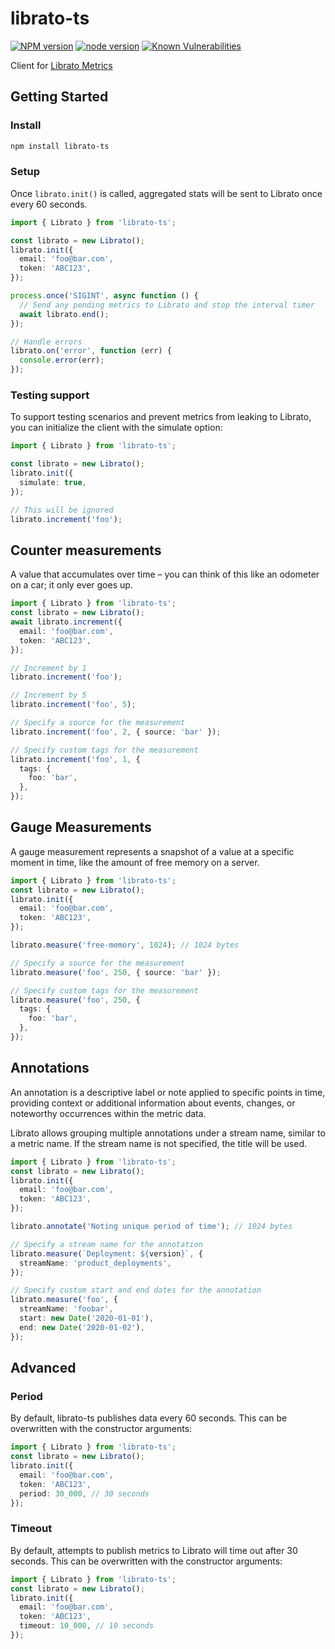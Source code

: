 # librato-ts

[![NPM version](https://img.shields.io/npm/v/librato-ts.svg?style=flat)](https://npmjs.org/package/librato-ts)
[![node version](https://img.shields.io/node/v/librato-ts.svg?style=flat)](https://nodejs.org)
[![Known Vulnerabilities](https://snyk.io/test/npm/librato-ts/badge.svg)](https://snyk.io/test/npm/librato-ts)

Client for [Librato Metrics](http://metrics.librato.com/)

## Getting Started

### Install

```sh
npm install librato-ts
```

### Setup

Once `librato.init()` is called, aggregated stats will be sent to Librato once every 60 seconds.

```ts
import { Librato } from 'librato-ts';

const librato = new Librato();
librato.init({
  email: 'foo@bar.com',
  token: 'ABC123',
});

process.once('SIGINT', async function () {
  // Send any pending metrics to Librato and stop the interval timer
  await librato.end();
});

// Handle errors
librato.on('error', function (err) {
  console.error(err);
});
```

### Testing support

To support testing scenarios and prevent metrics from leaking to Librato, you can initialize the client with the simulate option:

```ts
import { Librato } from 'librato-ts';

const librato = new Librato();
librato.init({
  simulate: true,
});

// This will be ignored
librato.increment('foo');
```

## Counter measurements

A value that accumulates over time – you can think of this like an odometer on a car; it only ever goes up.

```ts
import { Librato } from 'librato-ts';
const librato = new Librato();
await librato.increment({
  email: 'foo@bar.com',
  token: 'ABC123',
});

// Increment by 1
librato.increment('foo');

// Increment by 5
librato.increment('foo', 5);

// Specify a source for the measurement
librato.increment('foo', 2, { source: 'bar' });

// Specify custom tags for the measurement
librato.increment('foo', 1, {
  tags: {
    foo: 'bar',
  },
});
```

## Gauge Measurements

A gauge measurement represents a snapshot of a value at a specific moment in time, like the amount of free memory on a server.

```ts
import { Librato } from 'librato-ts';
const librato = new Librato();
librato.init({
  email: 'foo@bar.com',
  token: 'ABC123',
});

librato.measure('free-memory', 1024); // 1024 bytes

// Specify a source for the measurement
librato.measure('foo', 250, { source: 'bar' });

// Specify custom tags for the measurement
librato.measure('foo', 250, {
  tags: {
    foo: 'bar',
  },
});
```

## Annotations

An annotation is a descriptive label or note applied to specific points in time, providing context or additional
information about events, changes, or noteworthy occurrences within the metric data.

Librato allows grouping multiple annotations under a stream name, similar to a metric name. If the stream name is
not specified, the title will be used.

```ts
import { Librato } from 'librato-ts';
const librato = new Librato();
librato.init({
  email: 'foo@bar.com',
  token: 'ABC123',
});

librato.annotate('Noting unique period of time'); // 1024 bytes

// Specify a stream name for the annotation
librato.measure(`Deployment: ${version}`, {
  streamName: 'product_deployments',
});

// Specify custom start and end dates for the annotation
librato.measure('foo', {
  streamName: 'foobar',
  start: new Date('2020-01-01'),
  end: new Date('2020-01-02'),
});
```

## Advanced

### Period

By default, librato-ts publishes data every 60 seconds. This can be overwritten with the constructor arguments:

```ts
import { Librato } from 'librato-ts';
const librato = new Librato();
librato.init({
  email: 'foo@bar.com',
  token: 'ABC123',
  period: 30_000, // 30 seconds
});
```

### Timeout

By default, attempts to publish metrics to Librato will time out after 30 seconds. This can be overwritten with the constructor arguments:

```ts
import { Librato } from 'librato-ts';
const librato = new Librato();
librato.init({
  email: 'foo@bar.com',
  token: 'ABC123',
  timeout: 10_000, // 10 seconds
});
```
